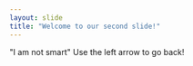 ```yaml
---
layout: slide
title: "Welcome to our second slide!"
---
```

"I am not smart"
Use the left arrow to go back!
